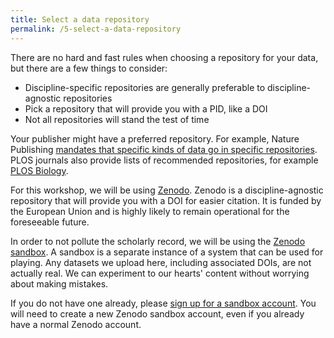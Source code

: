 ```yaml
---
title: Select a data repository
permalink: /5-select-a-data-repository
---
```


There are no hard and fast rules when choosing a repository for your data, but there are a few things to consider:

* Discipline-specific repositories are generally preferable to discipline-agnostic repositories
* Pick a repository that will provide you with a PID, like a DOI
* Not all repositories will stand the test of time

Your publisher might have a preferred repository. For example, Nature Publishing [mandates that specific kinds of data go in specific repositories](https://www.nature.com/nature-research/editorial-policies/reporting-standards#mandates-for-specific-datasets). PLOS journals also provide lists of recommended repositories, for example [PLOS Biology](https://journals.plos.org/plosbiology/s/recommended-repositories).

For this workshop, we will be using [Zenodo](https://zenodo.org/). Zenodo is a discipline-agnostic repository that will provide you with a DOI for
easier citation. It is funded by the European Union and is highly likely to remain operational for the foreseeable future.

In order to not pollute the scholarly record, we will be using the [Zenodo sandbox](https://sandbox.zenodo.org/). A sandbox is a separate instance
of a system that can be used for playing. Any datasets we upload here, including associated DOIs, are not actually real. We can experiment to our
hearts' content without worrying about making mistakes.

If you do not have one already, please [sign up for a sandbox account](https://sandbox.zenodo.org/signup/). You will need to create a new
Zenodo sandbox account, even if you already have a normal Zenodo account.
